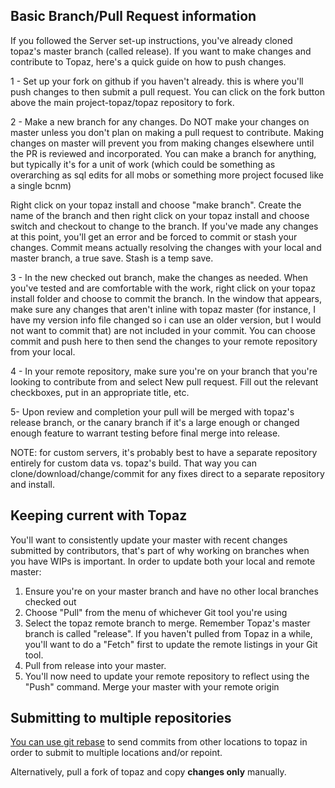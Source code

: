 ## Basic Branch/Pull Request information
If you followed the Server set-up instructions, you've already cloned topaz's master branch (called release). If you want to make changes and contribute to Topaz, here's a quick guide on how to push changes.

1 - Set up your fork on github if you haven't already. this is where you'll push changes to then submit a pull request. You can click on the fork button above the main project-topaz/topaz repository to fork. 

2 - Make a new branch for any changes. Do NOT make your changes on master unless you don't plan on making a pull request to contribute. Making changes on master will prevent you from making changes elsewhere until the PR is reviewed and incorporated. You can make a branch for anything, but typically it's for a unit of work (which could be something as overarching as sql edits for all mobs or something more project focused like a single bcnm)

Right click on your topaz install and choose "make branch". Create the name of the branch and then right click on your topaz install and choose switch and checkout to change to the branch. If you've made any changes at this point, you'll get an error and be forced to commit or stash your changes. Commit means actually resolving the changes with your local and master branch, a true save. Stash is a temp save.

3 - In the new checked out branch, make the changes as needed. When you've tested and are comfortable with the work, right click on your topaz install folder and choose to commit the branch. In the window that appears, make sure any changes that aren't inline with topaz master (for instance, I have my version info file changed so i can use an older version, but I would not want to commit that) are not included in your commit. You can choose commit and push here to then send the changes to your remote repository from your local. 

4 - In your remote repository, make sure you're on your branch that you're looking to contribute from and select New pull request. Fill out the relevant checkboxes, put in an appropriate title, etc.

5- Upon review and completion your pull will be merged with topaz's release branch, or the canary branch if it's a large enough or changed enough feature to warrant testing before final merge into release. 

NOTE: for custom servers, it's probably best to have a separate repository entirely for custom data vs. topaz's build. That way you can clone/download/change/commit for any fixes direct to a separate repository and install. 

## Keeping current with Topaz
You'll want to consistently update your master with recent changes submitted by contributors, that's part of why working on branches when you have WIPs is important. In order to update both your local and remote master:
1) Ensure you're on your master branch and have no other local branches checked out
2) Choose "Pull" from the menu of whichever Git tool you're using
3) Select the topaz remote branch to merge. Remember Topaz's master branch is called "release". If you haven't pulled from Topaz in a while, you'll want to do a "Fetch" first to update the remote listings in your Git tool.
4) Pull from release into your master. 
5) You'll now need to update your remote repository to reflect using the "Push" command. Merge your master with your remote origin


## Submitting to multiple repositories
[You can use git rebase](https://github.com/edx/edx-platform/wiki/How-to-Rebase-a-Pull-Request) to send commits from other locations to topaz in order to submit to multiple locations and/or repoint.

Alternatively, pull a fork of topaz and copy **changes only** manually. 




